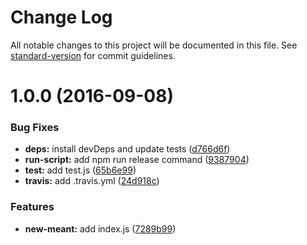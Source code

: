 # Change Log

All notable changes to this project will be documented in this file. See [standard-version](https://github.com/conventional-changelog/standard-version) for commit guidelines.

<a name="1.0.0"></a>
# 1.0.0 (2016-09-08)


### Bug Fixes

* **deps:** install devDeps and update tests ([d766d6f](https://github.com/watilde/meant/commit/d766d6f))
* **run-script:** add npm run release command ([9387904](https://github.com/watilde/meant/commit/9387904))
* **test:** add test.js ([65b6e99](https://github.com/watilde/meant/commit/65b6e99))
* **travis:** add .travis.yml ([24d918c](https://github.com/watilde/meant/commit/24d918c))


### Features

* **new-meant:** add index.js ([7289b99](https://github.com/watilde/meant/commit/7289b99))
